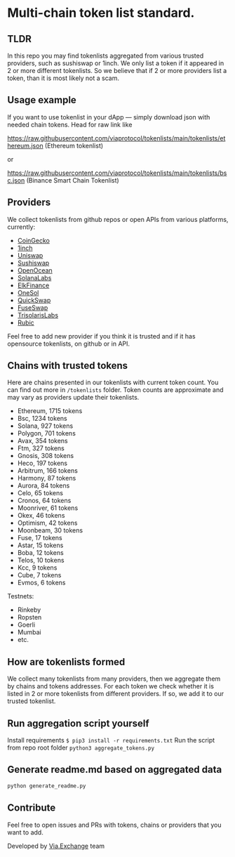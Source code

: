 
# Multi-chain token list standard. 

## TLDR

In this repo you may find tokenlists aggregated from various trusted providers, such as sushiswap or 1inch. We only list a token
if it appeared in 2 or more different tokenlists. So we believe that if 2 or more providers list a token, than it is
most likely not a scam.

## Usage example
If you want to use tokenlist in your dApp — simply download json with needed chain tokens. Head for raw link like 

https://raw.githubusercontent.com/viaprotocol/tokenlists/main/tokenlists/ethereum.json (Ethereum tokenlist)

or 

https://raw.githubusercontent.com/viaprotocol/tokenlists/main/tokenlists/bsc.json (Binance Smart Chain Tokenlist)

## Providers

We collect tokenlists from github repos or open APIs from various platforms, currently:
- [CoinGecko](https://www.coingecko.com/)
- [1inch](https://app.1inch.io/)
- [Uniswap](https://uniswap.org/)
- [Sushiswap](https://www.sushi.com/)
- [OpenOcean](https://openocean.finance/)
- [SolanaLabs](https://solanalabs.com/)
- [ElkFinance](https://elk.finance/)
- [OneSol](https://1sol.io/)
- [QuickSwap](https://quickswap.exchange/#/swap)
- [FuseSwap](https://beta.fuseswap.com/#/swap)
- [TrisolarisLabs](https://www.trisolaris.io/#/swap)
- [Rubic](https://app.rubic.exchange/)

Feel free to add new provider if you think it is trusted and if it has opensource tokenlists, on github 
or in API.

## Chains with trusted tokens

Here are chains presented in our tokenlists with current token count. You can find out more in `/tokenlists` folder.
Token counts are approximate and may vary as providers update their tokenlists.

- Ethereum, 1715 tokens
- Bsc, 1234 tokens
- Solana, 927 tokens
- Polygon, 701 tokens
- Avax, 354 tokens
- Ftm, 327 tokens
- Gnosis, 308 tokens
- Heco, 197 tokens
- Arbitrum, 166 tokens
- Harmony, 87 tokens
- Aurora, 84 tokens
- Celo, 65 tokens
- Cronos, 64 tokens
- Moonriver, 61 tokens
- Okex, 46 tokens
- Optimism, 42 tokens
- Moonbeam, 30 tokens
- Fuse, 17 tokens
- Astar, 15 tokens
- Boba, 12 tokens
- Telos, 10 tokens
- Kcc, 9 tokens
- Cube, 7 tokens
- Evmos, 6 tokens

Testnets:

- Rinkeby
- Ropsten
- Goerli
- Mumbai
- etc.

## How are tokenlists formed

We collect many tokenlists from many providers, then we aggregate them by chains and tokens addresses. 
For each token we check whether it is listed in 2 or more tokenlists from different providers. If so, 
we add it to our trusted tokenlist.


## Run aggregation script yourself
Install requirements
```$ pip3 install -r requirements.txt```
Run the script from repo root folder
```python3 aggregate_tokens.py```

## Generate readme.md based on aggregated data
```bash
python generate_readme.py
```


## Contribute
Feel free to open issues and PRs with tokens, chains or providers that you want to add.

Developed by [Via.Exchange](https://Via.Exchange) team
